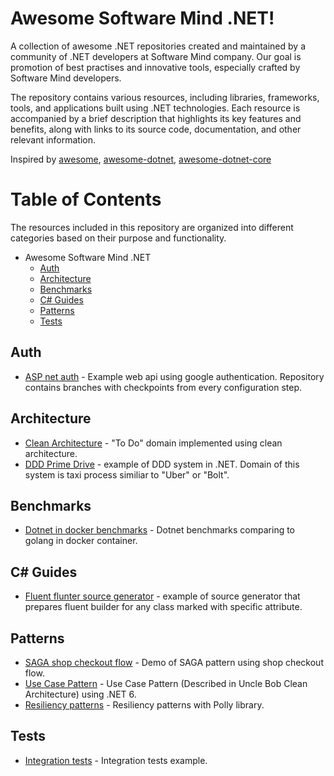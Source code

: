 # Awesome Software Mind .NET!
A collection of awesome .NET repositories created and maintained by a community of .NET developers at Software Mind company. Our goal is promotion of best practises and innovative tools, especially crafted by Software Mind developers. 

The repository contains various resources, including libraries, frameworks, tools, and applications built using .NET technologies. Each resource is accompanied by a brief description that highlights its key features and benefits, along with links to its source code, documentation, and other relevant information.

Inspired by [awesome](https://github.com/sindresorhus/awesome), [awesome-dotnet](https://github.com/quozd/awesome-dotnet), [awesome-dotnet-core](https://github.com/thangchung/awesome-dotnet-core)

# Table of Contents
The resources included in this repository are organized into different categories based on their purpose and functionality.

* Awesome Software Mind .NET
  * [Auth](#auth)
  * [Architecture](#architecture)
  * [Benchmarks](#benchmarks)
  * [C# Guides](#c-guides)
  * [Patterns](#patterns)
  * [Tests](#tests)

## Auth
* [ASP net auth](https://github.com/sikora507/asp-net-auth) - Example web api using google authentication. Repository contains branches with checkpoints from every configuration step.

## Architecture
* [Clean Architecture](https://github.com/KmlPro/ToDoAsLessCodeAsPossible) - "To Do" domain implemented using clean architecture.
* [DDD Prime Drive](https://github.com/kamilbaczek/Prime-Drive-Domain-Driven-Design-Example) - example of DDD system in .NET. Domain of this system is taxi process similiar to "Uber" or "Bolt".

## Benchmarks
* [Dotnet in docker benchmarks](https://github.com/sikora507/dotnet-docker-benchmarks) - Dotnet benchmarks comparing to golang in docker container.

## C# Guides
* [Fluent flunter source generator](https://github.com/Karasini/Fluent-Builder-Source-Generator) - example of source generator that prepares fluent builder for any class marked with specific attribute.

## Patterns
* [SAGA shop checkout flow](https://github.com/Karasini/saga-shop-checkout-example) - Demo of SAGA pattern using shop checkout flow.
* [Use Case Pattern](https://github.com/KmlPro/UseCasePatternWithRichDomain) - Use Case Pattern (Described in Uncle Bob Clean Architecture) using .NET 6.
* [Resiliency patterns](https://github.com/MelomanG/SM-DotNetGuild) - Resiliency patterns with Polly library.

## Tests
* [Integration tests](https://github.com/kamilbaczek/Product.Inventory) - Integration tests example.
